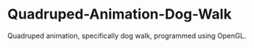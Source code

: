 # Quadruped-Animation-Dog-Walk
Quadruped animation, specifically dog walk, programmed using OpenGL. 
